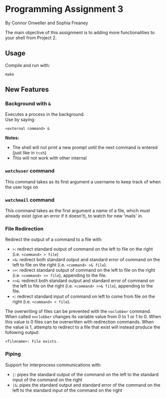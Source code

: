 # Programming Assignment 3
By Connor Onweller and Sophia Freaney

The main objective of this assignment is to adding more functionalities to your
shell from Project 2.

## Usage
Compile and run with:
```
make
```

## New Features
### Background with `&`
Executes a process in the background.  
Use by saying:
```
<external command> &
```
**Notes:** 
* The shell will not print a new prompt until the next command is entered (just
  like in `tcsh`)
* This will not work with other internal

### `watchuser` command
This command takes as its first argument a username to keep track of when the
user logs on

### `watchmail` command
This command takes as the first argument a name of a file, which must already
exist (give an error if it doesn't), to watch for new 'mails' in.

### File Redirection
Redirect the output of a command to a file with:
* `>`: redirect standard output of command on the left to file on the right
  (i.e. `<command> > file`)
* `>&`: redirect both standard output and standard error of command on the left
  to file on the right (i.e. `<command> >& file`).
* `>>`:  redirect standard output of command on the left to file on the right
  (i.e. `<command> >> file`), appending to the file.
* `>>&`: redirect both standard output and standard error of command on the left to
  file on the right (i.e. `<command> >>& file`), appending to the file.
* `<`: redirect standard input of command on left to come from file on the
  right (i.e. `<command> < file`).

The overwriting of files can be prevented with the `noclobber` command. When
called `noclobber` changes its variable value from 0 to 1 or 1 to 0. When this
value is 0 files can be overwritten with redirection commands. When the value
is 1, attempts to redirect to a file that exist will instead produce the
following output:
```
<filename>: File exists.
```

### Piping
Support for interprocess communications with:
* `|`: pipes the standard output of the command on the left to the standard
  input of the command on the right
* `|&`: pipes the standard output and standard error of the command on the left
  to the standard input of the command on the right
